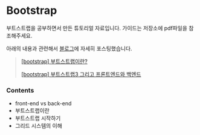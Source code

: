 # Bootstrap

부트스트랩을 공부하면서 만든 튜토리얼 자료입니다. 가이드는 저장소에 pdf파일을 참조해주세요.

아래의 내용과 관련해서 [블로그](http://ict-nroo.tistory.com/)에 자세히 포스팅했습니다.

> [[bootstrap] 부트스트랩이란?](http://ict-nroo.tistory.com/21)
>
> [[bootstrap] 부트스트랩3 그리고 프론트엔드와 백엔드](http://ict-nroo.tistory.com/20)

  

### Contents

* front-end vs back-end
* 부트스트랩이란
* 부트스트랩 시작하기
* 그리드 시스템의 이해

